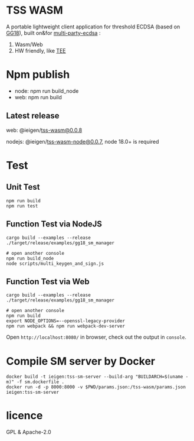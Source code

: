 # TSS WASM
A portable lightweight client application for threshold ECDSA (based on [GG18](https://eprint.iacr.org/2019/114.pdf)), built on&for [multi-party-ecdsa](https://github.com/ZenGo-X/multi-party-ecdsa) : 
1) Wasm/Web
2) HW friendly, like [TEE](https://github.com/0xEigenLabs/eigencc)

# Npm publish

* node: npm run build_node
* web: npm run build

## Latest release

web: @ieigen/tss-wasm@0.0.8

nodejs: @ieigen/tss-wasm-node@0.0.7, node 18.0+ is required

# Test

## Unit Test
```
npm run build
npm run test
```

## Function Test via NodeJS
```
cargo build --examples --release
./target/release/examples/gg18_sm_manager

# open another console
npm run build_node
node scripts/multi_keygen_and_sign.js
```

## Function Test via Web

```
cargo build --examples --release
./target/release/examples/gg18_sm_manager

# open another console
npm run build
export NODE_OPTIONS=--openssl-legacy-provider
npm run webpack && npm run webpack-dev-server
```

Open `http://localhost:8080/` in browser, check out the output in `console`.

# Compile SM server by Docker

```
docker build -t ieigen:tss-sm-server --build-arg "BUILDARCH=$(uname -m)" -f sm.dockerfile .
docker run -d -p 8000:8000 -v $PWD/params.json:/tss-wasm/params.json ieigen:tss-sm-server
```

# licence
GPL & Apache-2.0
